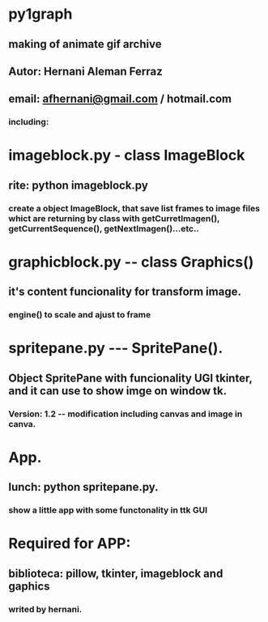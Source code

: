 # py1graph
## making of animate gif archive
## Autor: Hernani Aleman Ferraz
## email: afhernani@gmail.com / hotmail.com
### including:
# imageblock.py - class ImageBlock
## rite: python imageblock.py
### create a object ImageBlock, that save list frames to image files whict are returning by class with getCurretImagen(), getCurrentSequence(), getNextImagen()...etc..
# graphicblock.py -- class Graphics()
## it's content funcionality for transform image.
### engine() to  scale and ajust to frame

# spritepane.py --- SpritePane().
## Object SpritePane with funcionality UGI tkinter, and it can use to show imge on window tk.
### Version: 1.2 -- modification including canvas and image in canva.

# App.
## lunch: python spritepane.py.
### show a little app with some functonality in ttk GUI

# Required for APP:
## biblioteca: pillow, tkinter, imageblock and gaphics
### writed by hernani.

